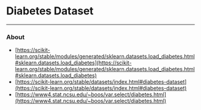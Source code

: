 # Diabetes Dataset
---
### About

* [https://scikit-learn.org/stable/modules/generated/sklearn.datasets.load_diabetes.html#sklearn.datasets.load_diabetes](https://scikit-learn.org/stable/modules/generated/sklearn.datasets.load_diabetes.html#sklearn.datasets.load_diabetes)
* [https://scikit-learn.org/stable/datasets/index.html#diabetes-dataset](https://scikit-learn.org/stable/datasets/index.html#diabetes-dataset)
* [https://www4.stat.ncsu.edu/~boos/var.select/diabetes.html](https://www4.stat.ncsu.edu/~boos/var.select/diabetes.html)